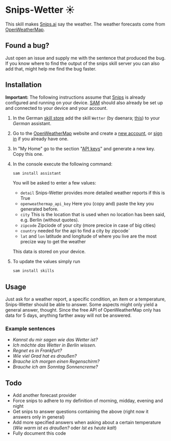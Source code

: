# Snips-Wetter ☀
This skill makes [Snips.ai](https://snips.ai/) say the weather. The weather
forecasts come from [OpenWeatherMap](https://openweathermap.org/).

## Found a bug?
Just open an issue and supply me with the sentence that produced the bug. If you know where to find 
the output of the snips skill server you can also add that, might help me find the bug faster.

## Installation
**Important:** The following instructions assume that [Snips](https://snips.gitbook.io/documentation/snips-basics) is
already configured and running on your device. [SAM](https://snips.gitbook.io/getting-started/installation) should
also already be set up and connected to your device and your account.
1. In the German [skill store](https://console.snips.ai/) add the
skill `Wetter` (by daenara; [this](https://console.snips.ai/store/de/skill_Ya9gVa0eg0o)) to
your *German* assistant.

2. Go to the [OpenWeatherMap](https://openweathermap.org/) website and create
a [new account](https://home.openweathermap.org/users/sign_up),
or [sign in](https://home.openweathermap.org/users/sign_in) if you already have one.

3. In "My Home" go to the section "[API keys](https://home.openweathermap.org/api_keys)" and generate a new key.
Copy this one.

4. In the console execute the following command:
    ```bash
    sam install assistant
    ```
    You will be asked to enter a few values:
	- `detail`
		Snips-Wetter provides more detailed weather reports if this is True
    - `openweathermap_api_key`
        Here you (copy and) paste the key you generated before.
    - `city`
        This is the location that is used when no location has been said, e.g. Berlin (without quotes).
	- `zipcode`
		Zipciode of your city (more precice in case of big cities)
	- `country`
		needed for the api to find a city by zipcode`
	- `lat` and `lon`
		latitude and longitude of where you live are the most precize way to get the weather
    
    This data is stored on your device.
    
5. To update the values simply run
    ```bash
    sam install skills
    ```

## Usage
Just ask for a weather report, a specific condition, an item or a temperature, Snips-Wetter should be able to answer.
Some aspects might only yield a general answer, thought. Since the free API of OpenWeatherMap only has data for 5 days, anything farther away will not be answered.

### Example sentences
- *Kannst du mir sagen wie das Wetter ist?*
- *Ich möchte das Wetter in Berlin wissen.*
- *Regnet es in Frankfurt?*
- *Wie viel Grad hat es draußen?*
- *Brauche ich morgen einen Regenschirm?*
- *Brauche ich am Sonntag Sonnencreme?*

## Todo
- Add another forecast provider
- Force snips to adhere to my definition of morning, midday, evening and night
- Get snips to answer questions containing the above (right now it answers only in general)
- Add more specified answers when asking about a certain temperature (*Wie warm ist es draußen?* oder *Ist es heute kalt*)
- Fully document this code

